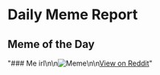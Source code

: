 # Daily Meme Report

## Meme of the Day
"### Me irl\n\n![Meme](https://i.redd.it/mjthlyr3f2te1.png)\n\n[View on Reddit](https://redd.it/1jsb1iv)"

